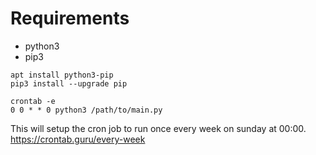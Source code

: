 # Requirements

* python3
* pip3

```
apt install python3-pip
pip3 install --upgrade pip

crontab -e
0 0 * * 0 python3 /path/to/main.py
```

This will setup the cron job to run once every week on sunday at 00:00.
https://crontab.guru/every-week

